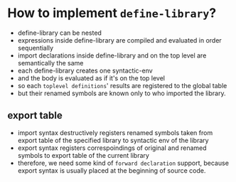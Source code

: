 # How to implement `define-library`?

* define-library can be nested
* expressions inside define-library are compiled and evaluated in order sequentially
* import declarations inside define-library and on the top level are semantically the same
* each define-library creates one syntactic-env
* and the body is evaluated as if it's on the top level
* so each `toplevel definitions`' results are registered to the global table
* but their renamed symbols are known only to who imported the library.

## export table

* import syntax destructively registers renamed symbols taken from export table of the specified library to syntactic env of the library
* export syntax registers correspoindings of original and renamed symbols to export table of the current library
* therefore, we need some kind of `forward declaration` support, because export syntax is usually placed at the beginning of source code.
